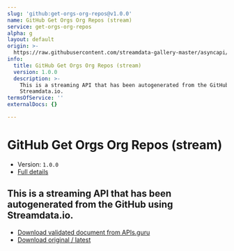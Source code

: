 ```yaml
---
slug: 'github:get-orgs-org-repos@v1.0.0'
name: GitHub Get Orgs Org Repos (stream)
service: get-orgs-org-repos
alpha: g
layout: default
origin: >-
  https://raw.githubusercontent.com/streamdata-gallery-master/asyncapi/master/_listings/github/github-get-orgs-org-repos-stream-async.md
info:
  title: GitHub Get Orgs Org Repos (stream)
  version: 1.0.0
  description: >-
    This is a streaming API that has been autogenerated from the GitHub using
    Streamdata.io.
termsOfService: ''
externalDocs: {}

---
```

# GitHub Get Orgs Org Repos (stream)

* Version: `1.0.0`
* [Full details](../html/github:get-orgs-org-repos@v1.0.0.html)



## This is a streaming API that has been autogenerated from the GitHub using Streamdata.io.



* [Download validated document from APIs.guru](https://raw.githubusercontent.com/APIs-guru/asyncapi-directory/master/docs/APIs/github%3Aget-orgs-org-repos%40v1.0.0.yaml)
* [Download original / latest](https://raw.githubusercontent.com/streamdata-gallery-master/asyncapi/master/_listings/github/github-get-orgs-org-repos-stream-async.md)

<script type="application/ld+json">
{
  "@context": "http://schema.org/",
  "@type": "WebAPI",
  "description": "This is a streaming API that has been autogenerated from the GitHub using Streamdata.io.",
  "documentation": "",

  "name": "GitHub Get Orgs Org Repos (stream)"
}
</script>
